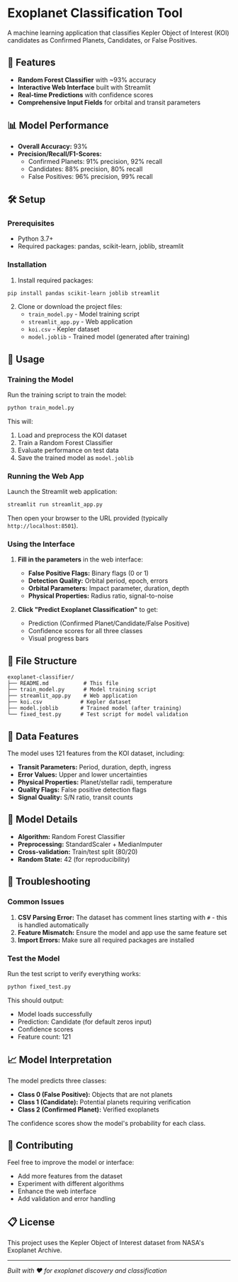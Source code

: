 # Exoplanet Classification Tool

A machine learning application that classifies Kepler Object of Interest (KOI) candidates as Confirmed Planets, Candidates, or False Positives.

## 🚀 Features

- **Random Forest Classifier** with ~93% accuracy
- **Interactive Web Interface** built with Streamlit
- **Real-time Predictions** with confidence scores
- **Comprehensive Input Fields** for orbital and transit parameters

## 📊 Model Performance

- **Overall Accuracy:** 93%
- **Precision/Recall/F1-Scores:**
  - Confirmed Planets: 91% precision, 92% recall
  - Candidates: 88% precision, 80% recall  
  - False Positives: 96% precision, 99% recall

## 🛠️ Setup

### Prerequisites

- Python 3.7+
- Required packages: pandas, scikit-learn, joblib, streamlit

### Installation

1. Install required packages:
```bash
pip install pandas scikit-learn joblib streamlit
```

2. Clone or download the project files:
   - `train_model.py` - Model training script
   - `streamlit_app.py` - Web application
   - `koi.csv` - Kepler dataset
   - `model.joblib` - Trained model (generated after training)

## 🎯 Usage

### Training the Model

Run the training script to train the model:

```bash
python train_model.py
```

This will:
1. Load and preprocess the KOI dataset
2. Train a Random Forest Classifier
3. Evaluate performance on test data
4. Save the trained model as `model.joblib`

### Running the Web App

Launch the Streamlit web application:

```bash
streamlit run streamlit_app.py
```

Then open your browser to the URL provided (typically `http://localhost:8501`).

### Using the Interface

1. **Fill in the parameters** in the web interface:
   - **False Positive Flags:** Binary flags (0 or 1)
   - **Detection Quality:** Orbital period, epoch, errors
   - **Orbital Parameters:** Impact parameter, duration, depth
   - **Physical Properties:** Radius ratio, signal-to-noise

2. **Click "Predict Exoplanet Classification"** to get:
   - Prediction (Confirmed Planet/Candidate/False Positive)
   - Confidence scores for all three classes
   - Visual progress bars

## 📁 File Structure

```
exoplanet-classifier/
├── README.md           # This file
├── train_model.py      # Model training script
├── streamlit_app.py    # Web application
├── koi.csv            # Kepler dataset
├── model.joblib       # Trained model (after training)
└── fixed_test.py      # Test script for model validation
```

## 🔬 Data Features

The model uses 121 features from the KOI dataset, including:

- **Transit Parameters:** Period, duration, depth, ingress
- **Error Values:** Upper and lower uncertainties
- **Physical Properties:** Planet/stellar radii, temperature
- **Quality Flags:** False positive detection flags
- **Signal Quality:** S/N ratio, transit counts

## 🔧 Model Details

- **Algorithm:** Random Forest Classifier
- **Preprocessing:** StandardScaler + MedianImputer
- **Cross-validation:** Train/test split (80/20)
- **Random State:** 42 (for reproducibility)

## 🐛 Troubleshooting

### Common Issues

1. **CSV Parsing Error:** The dataset has comment lines starting with `#` - this is handled automatically
2. **Feature Mismatch:** Ensure the model and app use the same feature set
3. **Import Errors:** Make sure all required packages are installed

### Test the Model

Run the test script to verify everything works:

```bash
python fixed_test.py
```

This should output:
- Model loads successfully
- Prediction: Candidate (for default zeros input)
- Confidence scores
- Feature count: 121

## 📈 Model Interpretation

The model predicts three classes:
- **Class 0 (False Positive):** Objects that are not planets
- **Class 1 (Candidate):** Potential planets requiring verification  
- **Class 2 (Confirmed Planet):** Verified exoplanets

The confidence scores show the model's probability for each class.

## 🤝 Contributing

Feel free to improve the model or interface:
- Add more features from the dataset
- Experiment with different algorithms
- Enhance the web interface
- Add validation and error handling

## 📋 License

This project uses the Kepler Object of Interest dataset from NASA's Exoplanet Archive.

---

*Built with ❤️ for exoplanet discovery and classification*
